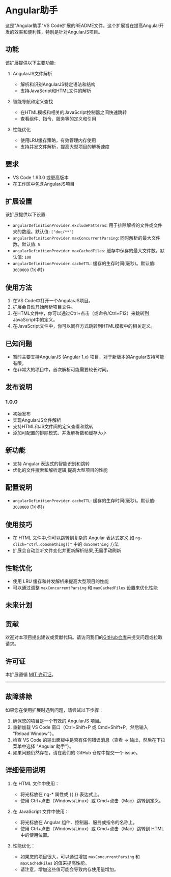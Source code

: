 # Angular助手

这是"Angular助手"VS Code扩展的README文件。这个扩展旨在提高Angular开发的效率和便利性，特别是针对AngularJS项目。

## 功能

该扩展提供以下主要功能:

1. AngularJS文件解析
   - 解析和识别AngularJS特定语法和结构
   - 支持JavaScript和HTML文件的解析

2. 智能导航和定义查找
   - 在HTML模板和相关的JavaScript控制器之间快速跳转
   - 查看组件、指令、服务等的定义和引用

3. 性能优化
   - 使用LRU缓存策略，有效管理内存使用
   - 支持并发文件解析，提高大型项目的解析速度

## 要求

- VS Code 1.93.0 或更高版本
- 在工作区中包含AngularJS项目

## 扩展设置

该扩展提供以下设置:

* `angularDefinitionProvider.excludePatterns`: 用于排除解析的文件或文件夹的数组。默认值: `["doc/**"]`
* `angularDefinitionProvider.maxConcurrentParsing`: 同时解析的最大文件数。默认值: `5`
* `angularDefinitionProvider.maxCachedFiles`: 缓存中保存的最大文件数。默认值: `100`
* `angularDefinitionProvider.cacheTTL`: 缓存的生存时间(毫秒)。默认值: `3600000` (1小时)

## 使用方法

1. 在VS Code中打开一个AngularJS项目。
2. 扩展会自动开始解析项目文件。
3. 在HTML文件中，你可以通过Ctrl+点击（或命令/Ctrl+F12）来跳转到JavaScript中的定义。
4. 在JavaScript文件中，你可以同样方式跳转到HTML模板中的相关定义。

## 已知问题

- 暂时主要支持AngularJS (Angular 1.x) 项目，对于新版本的Angular支持可能有限。
- 在非常大的项目中，首次解析可能需要较长时间。

## 发布说明

### 1.0.0

- 初始发布
- 实现AngularJS文件解析
- 支持HTML和JS文件间的定义查看和跳转
- 添加可配置的排除模式、并发解析数和缓存大小

## 新功能

- 支持 Angular 表达式的智能识别和跳转
- 优化的文件搜索和解析逻辑,提高大型项目的性能

## 配置说明

* `angularDefinitionProvider.cacheTTL`: 缓存的生存时间(毫秒)。默认值: `3600000` (1小时)

## 使用技巧

- 在 HTML 文件中,你可以跳转到复杂的 Angular 表达式定义,如 `ng-click="ctrl.doSomething()"` 中的 `doSomething` 方法
- 扩展会自动监听文件变化并更新解析结果,无需手动刷新

## 性能优化

- 使用 LRU 缓存和并发解析来提高大型项目的性能
- 可以通过调整 `maxConcurrentParsing` 和 `maxCachedFiles` 设置来优化性能

## 未来计划



## 贡献

欢迎对本项目提出建议或贡献代码。请访问我们的[GitHub仓库](https://github.com/your-repo-link)来提交问题或拉取请求。

## 许可证

本扩展遵循 [MIT 许可证](LICENSE.md)。

---

## 故障排除

如果您在使用扩展时遇到问题，请尝试以下步骤：

1. 确保您的项目是一个有效的 AngularJS 项目。
2. 重新加载 VS Code 窗口（Ctrl+Shift+P 或 Cmd+Shift+P，然后输入 "Reload Window"）。
3. 检查 VS Code 的输出面板中是否有任何错误消息（查看 -> 输出，然后在下拉菜单中选择 "Angular 助手"）。
4. 如果问题仍然存在，请在我们的 GitHub 仓库中提交一个 issue。

## 详细使用说明

1. 在 HTML 文件中使用：
   - 将光标放在 ng-* 属性或 {{ }} 表达式上。
   - 使用 Ctrl+点击（Windows/Linux）或 Cmd+点击（Mac）跳转到定义。

2. 在 JavaScript 文件中使用：
   - 将光标放在 Angular 组件、控制器、服务或指令的名称上。
   - 使用 Ctrl+点击（Windows/Linux）或 Cmd+点击（Mac）跳转到 HTML 中的使用位置。

3. 性能优化：
   - 如果您的项目很大，可以通过增加 `maxConcurrentParsing` 和 `maxCachedFiles` 的值来提高性能。
   - 请注意，增加这些值可能会导致内存使用量增加。
